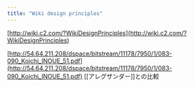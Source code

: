 ```yaml
---
title: "Wiki design principles"
---
```


[http://wiki.c2.com/?WikiDesignPrinciples](http://wiki.c2.com/?WikiDesignPrinciples)

[http://54.64.211.208/dspace/bitstream/11178/7950/1/083-090_Koichi_INOUE_51.pdf](http://54.64.211.208/dspace/bitstream/11178/7950/1/083-090_Koichi_INOUE_51.pdf)
[[アレグザンダー]]との比較
